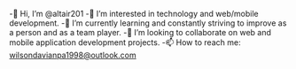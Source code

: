 -👋 Hi, I’m @altair201
-👀 I’m interested in technology and web/mobile development.
-🌱 I’m currently learning and constantly striving to improve as a person and as a team player.
-💞️ I’m looking to collaborate on web and mobile application development projects.
-📫 How to reach me: wilsondavianpa1998@outlook.com

<!---
altair201/altair201 is a ✨ special ✨ repository because its `README.md` (this file) appears on your GitHub profile.
You can click the Preview link to take a look at your changes.
--->
